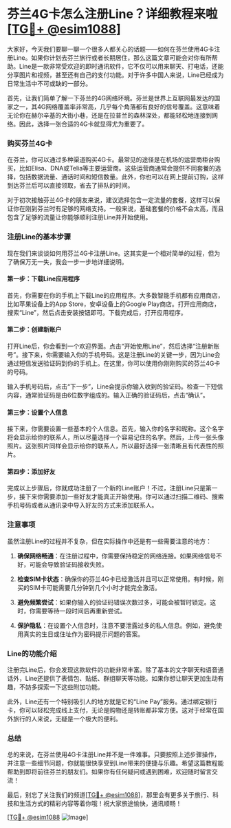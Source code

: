 # 芬兰4G卡怎么注册Line？详细教程来啦[[TG💪+ @esim1088](https://t.me/s/esim1088)]

大家好，今天我们要聊一聊一个很多人都关心的话题——如何在芬兰使用4G卡注册Line。如果你计划去芬兰旅行或者长期居住，那么这篇文章可能会对你有所帮助。Line是一款非常受欢迎的即时通讯软件，它不仅可以用来聊天、打电话，还能分享图片和视频，甚至还有自己的支付功能。对于许多中国人来说，Line已经成为日常生活中不可或缺的一部分。

首先，让我们简单了解一下芬兰的4G网络环境。芬兰是世界上互联网最发达的国家之一，其4G网络覆盖率非常高，几乎每个角落都有良好的信号覆盖。这意味着无论你在赫尔辛基的大街小巷，还是在拉普兰的森林深处，都能轻松地连接到网络。因此，选择一张合适的4G卡就显得尤为重要了。

### **购买芬兰4G卡**

在芬兰，你可以通过多种渠道购买4G卡。最常见的途径是在机场的运营商柜台购买，比如Elisa、DNA或Telia等主要运营商。这些运营商通常会提供不同套餐的选择，包括数据流量、通话时间和短信数量。此外，你也可以在网上提前订购，这样到达芬兰后可以直接领取，省去了排队的时间。

对于初次接触芬兰4G卡的朋友来说，建议选择包含一定流量的套餐，这样可以保证你在刚到芬兰时有足够的网络支持。一般来说，基础套餐的价格不会太高，而且包含了足够的流量让你能够顺利注册Line并开始使用。

### **注册Line的基本步骤**

现在我们来谈谈如何用芬兰4G卡注册Line。这其实是一个相对简单的过程，但为了确保万无一失，我会一步一步地详细说明。

#### **第一步：下载Line应用程序**

首先，你需要在你的手机上下载Line的应用程序。大多数智能手机都有应用商店，比如苹果设备上的App Store，安卓设备上的Google Play商店。打开应用商店，搜索“Line”，然后点击安装按钮即可。下载完成后，打开应用程序。

#### **第二步：创建新账户**

打开Line后，你会看到一个欢迎界面。点击“开始使用Line”，然后选择“注册新账号”。接下来，你需要输入你的手机号码。这是注册Line的关键一步，因为Line会通过短信发送验证码到你的手机上。在这里，你可以使用你刚刚购买的芬兰4G卡的号码。

输入手机号码后，点击“下一步”，Line会提示你输入收到的验证码。检查一下短信内容，通常验证码是由6位数字组成的。输入正确的验证码后，点击“确认”。

#### **第三步：设置个人信息**

接下来，你需要设置一些基本的个人信息。首先，输入你的名字和昵称。这个名字将会显示给你的联系人，所以尽量选择一个容易记住的名字。然后，上传一张头像照片。这张照片同样会显示给你的联系人，所以最好选择一张清晰且有代表性的照片。

#### **第四步：添加好友**

完成以上步骤后，你就成功注册了一个新的Line账户！不过，注册Line只是第一步，接下来你需要添加一些好友才能真正开始使用。你可以通过扫描二维码、搜索手机号码或者从通讯录中导入好友的方式来添加联系人。

### **注意事项**

虽然注册Line的过程并不复杂，但在实际操作中还是有一些需要注意的地方：

1. **确保网络畅通**：在注册过程中，你需要保持稳定的网络连接。如果网络信号不好，可能会导致验证码接收失败。
   
2. **检查SIM卡状态**：确保你的芬兰4G卡已经激活并且可以正常使用。有时候，刚买的SIM卡可能需要几分钟到几个小时才能完全激活。

3. **避免频繁尝试**：如果你输入的验证码错误次数过多，可能会被暂时锁定。这时，你需要等待一段时间后再重新尝试。

4. **保护隐私**：在设置个人信息时，注意不要泄露过多的私人信息。例如，避免使用真实的生日或住址作为密码提示问题的答案。

### **Line的功能介绍**

注册完Line后，你会发现这款软件的功能非常丰富。除了基本的文字聊天和语音通话外，Line还提供了表情包、贴纸、群组聊天等功能。如果你想让聊天更加生动有趣，不妨多探索一下这些附加功能。

此外，Line还有一个特别吸引人的地方就是它的“Line Pay”服务。通过绑定银行卡，你可以轻松完成线上支付，无论是购物还是转账都非常方便。这对于经常在国外旅行的人来说，无疑是一个极大的便利。

### **总结**

总的来说，在芬兰使用4G卡注册Line并不是一件难事。只要按照上述步骤操作，并注意一些细节问题，你就能很快享受到Line带来的便捷与乐趣。希望这篇教程能帮助到即将前往芬兰的朋友们。如果你有任何疑问或遇到困难，欢迎随时留言交流！

最后，别忘了关注我们的频道[[TG💪+ @esim1088](https://t.me/s/esim1088)]，那里会有更多关于旅行、科技和生活方式的精彩内容等着你哦！祝大家旅途愉快，通讯顺畅！

[[TG💪+ @esim1088](https://t.me/s/esim1088) ![Image](https://i.postimg.cc/4NQfJmqS/Snipaste-2025-05-13-00-14-12.png)]